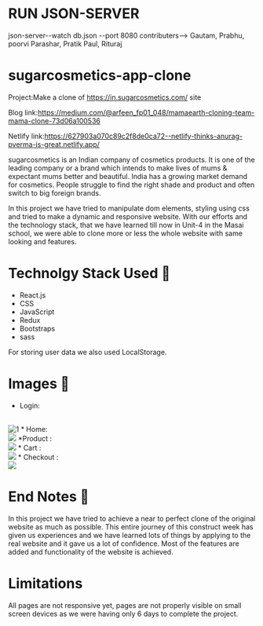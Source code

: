
# RUN JSON-SERVER
json-server--watch db.json --port 8080
contributers--> Gautam, Prabhu, poorvi Parashar, Pratik Paul, Rituraj
# sugarcosmetics-app-clone

Project:Make a clone of https://in.sugarcosmetics.com/ site

Blog link:https://medium.com/@arfeen_fp01_048/mamaearth-cloning-team-mama-clone-73d06a100536

Netlify link:https://627903a070c89c2f8de0ca72--netlify-thinks-anurag-pverma-is-great.netlify.app/

sugarcosmetics is an Indian company of cosmetics products. It is one of the leading company or a brand which intends to make lives of mums & expectant mums better and beautiful. India has a growing market demand for cosmetics. People struggle to find the right shade and product and often switch to big foreign brands.

In this project we have tried to manipulate dom elements, styling using css and tried to make a dynamic and responsive website. With our efforts and the technology stack, that we have learned till now in Unit-4 in the Masai school, we were able to clone more or less the whole website with same looking and features.

# Technolgy Stack Used 🌟
* React.js
* CSS
* JavaScript
* Redux
* Bootstraps
* sass

For storing user data we also used LocalStorage.

# Images 🌟
* Login:
<br/>
<img src="https://i.ibb.co/SNTBvwn/1.png" alt="1" border="0" />
* Home:
<br/>
<img src='/Images/MamaEarth.png'/>
*Product :
<br/>
<img src='/Images/Product.png'/>
* Cart :
<br/>
<img src='/Images/Cart.png'/>
* Checkout :
<br/>
<img src='/Images/Checkout.png'/>

# End Notes  📑
In this project we have tried to achieve a near to perfect clone of the original website as much as possible. This entire journey of this construct week has given us experiences and we have learned lots of things by applying to the real website and it gave us a lot of confidence. Most of the features are added and functionality of the website is achieved.

# Limitations 

All pages are not responsive yet, pages are not properly visible on small screen devices as we were having only 6 days to complete the project.
